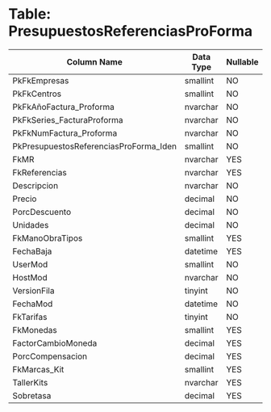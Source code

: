 # Table: PresupuestosReferenciasProForma

| Column Name | Data Type | Nullable |
|-------------|-----------|----------|
| PkFkEmpresas | smallint | NO |
| PkFkCentros | smallint | NO |
| PkFkAñoFactura_Proforma | nvarchar | NO |
| PkFkSeries_FacturaProforma | nvarchar | NO |
| PkFkNumFactura_Proforma | nvarchar | NO |
| PkPresupuestosReferenciasProForma_Iden | smallint | NO |
| FkMR | nvarchar | YES |
| FkReferencias | nvarchar | YES |
| Descripcion | nvarchar | NO |
| Precio | decimal | NO |
| PorcDescuento | decimal | NO |
| Unidades | decimal | NO |
| FkManoObraTipos | smallint | YES |
| FechaBaja | datetime | YES |
| UserMod | smallint | NO |
| HostMod | nvarchar | NO |
| VersionFila | tinyint | NO |
| FechaMod | datetime | NO |
| FkTarifas | tinyint | NO |
| FkMonedas | smallint | YES |
| FactorCambioMoneda | decimal | YES |
| PorcCompensacion | decimal | YES |
| FkMarcas_Kit | smallint | YES |
| TallerKits | nvarchar | YES |
| Sobretasa | decimal | YES |

